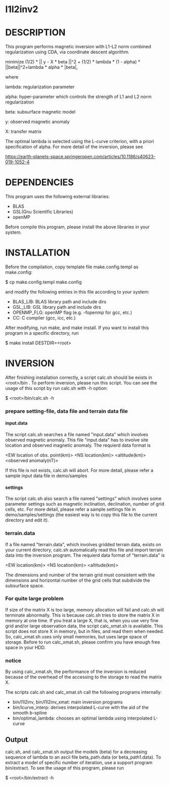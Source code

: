 # l1l2inv2

# DESCRIPTION
This program performs magnetic inversion with L1-L2 norm combined regularization using CDA,
via coordinate descent algorithm.

minimize (1/2) * || y - X * beta ||^2 + (1/2) * lambda * (1 - alpha) * ||beta||^2+lambda * alpha * |beta|,

where

lambda: regularization parameter

alpha: hyper-parameter which controls the strength of L1 and L2 norm regularization

beta: subsurface magnetic model

y: observed magnetic anomaly

X: transfer matrix

The optimal lambda is selected using the L-curve criterion, with a priori specification of alpha.
For more detail of the inversion, please see

https://earth-planets-space.springeropen.com/articles/10.1186/s40623-019-1052-4

# DEPENDENCIES
This program uses the following external libraries:
 * BLAS
 * GSL(Gnu Scientific Libraries)
 * openMP

Before compile this program, please install the above libraries in your system.

# INSTALLATION
Before the compilation, copy template file make.config.templ as make.config:

$ cp make.config.templ make.config

and modify the following entries in this file according to your system:

 * BLAS_LIB: BLAS library path and include dirs
 * GSL_LIB:  GSL library path and include dirs
 * OPENMP_FLG: openMP flag (e.g. -fopenmp for gcc, etc.)
 * CC: C compiler (gcc, icc, etc.)

After modifying, run make, and make install.
If you want to install this program in a specific directory, run

$ make install DESTDIR=\<root\>


# INVERSION

After finishing installation correctly, a script calc.sh should be exists in \<root\>/bin .
To perform inversion, please run this script.
You can see the usage of this script by run calc.sh with -h option:

$ \<root\>/bin/calc.sh -h

### prepare setting-file, data file and terrain data file
#### input.data
The script calc.sh searches a file named "input.data" which involves observed magnetic anomaly.
This file "input.data" has to involve site location and observed magnetic anomaly.
The requierd data format is

<EW location of obs. point(km)> <NS location(km)> <altitude(km)> <observed anomaly(nT)>

If this file is not exists, calc.sh will abort.
For more detail, please refer a sample input data file in demo/samples 

#### settings
The script calc.sh also search a file named "settings" which involves some parameter settings
such as magnetic inclination, declination, number of grid cells, etc.
For more detail, please refer a sample settings file in demo/samples/settings
(the easiest way is to copy this file to the current directory and edit it).

### terrain.data
If a file named "terrain.data", which involves gridded terrain data, exists on your current directory,
calc.sh automatically read this file and import terrain data into the inversion program.
The requierd data format of "terrain.data" is

<EW location(km)> <NS location(km)> <altitude(km)>

The dimensions and number of the terrain grid must consistent with the dimensions
and horizontal number of the grid cells that subdivide the subsurface space.

### For quite large problem

If size of the matrix X is too large, memory allocation will fail and calc.sh will terminate abnormally.
This is because calc.sh tries to store the matrix X in memory at one time.
If you treat a large X, that is, when you use very fine grid and/or large observation data,
the script calc_xmat.sh is available.
This script does not store X in memory, but in files, and read them when needed.
So, calc_xmat.sh uses only small memories, but uses large space of storage.
Before to run calc_xmat.sh, please confirm you have enough free space in your HDD.

### notice
By using calc_xmat.sh, the performance of the inversion is reduced
because of the overhead of the accessing to the storage to read the matrix X.

The scripts calc.sh and calc_xmat.sh call the following programs internally:

 * bin/l1l2inv, bin/l1l2inv_xmat: main inversion programs
 * bin/lcurve_interp: derives interpolated L-curve with the aid of the smooth b-spline
 * bin/optimal_lambda: chooses an optimal lambda using interpolated L-curve

## Output

calc.sh, and calc_xmat.sh output the models (beta) for a decreasing sequence of lambda
to an ascii file beta_path.data (or beta_path1.data).
To extract a model of specific number of iteration, use a support program bin/extract.
To see the usage of this program, please run

$ \<root\>/bin/extract -h
